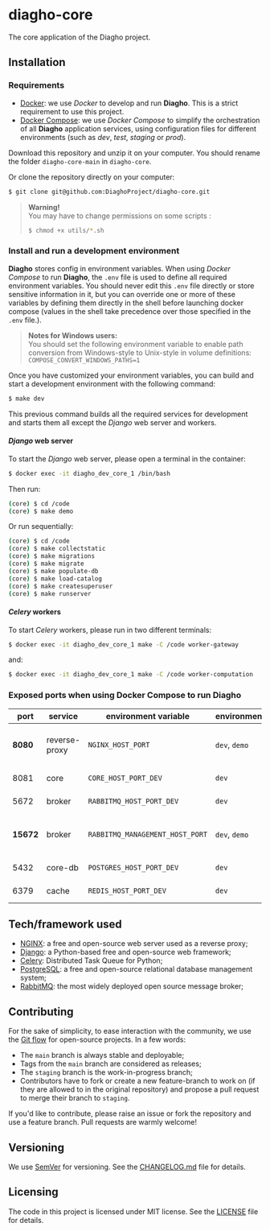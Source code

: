 # diagho-core

The core application of the Diagho project.

## Installation

### Requirements

- [Docker](https://docs.docker.com/get-docker/): we use _Docker_ to develop and run __Diagho__. This is a strict requirement to use this project.
- [Docker Compose](https://docs.docker.com/compose/install/): we use _Docker Compose_ to simplify the orchestration of all __Diagho__ application services, using configuration files for different environments (such as _dev_, _test_, _staging_ or _prod_).

Download this repository and unzip it on your computer. You should rename the folder `diagho-core-main` in `diagho-core`.

Or clone the repository directly on your computer:

```bash
$ git clone git@github.com:DiaghoProject/diagho-core.git
```

> __Warning!__\
> You may have to change permissions on some scripts :
>
> ```bash
> $ chmod +x utils/*.sh
> ```

### Install and run a development environment

__Diagho__ stores config in environment variables.
When using _Docker Compose_ to run __Diagho__, the `.env` file is used to define all required environment variables.
You should never edit this `.env` file directly or store sensitive information in it, but you can override one or more of these variables by defining them directly in the shell before launching docker compose (values in the shell take precedence over those specified in the `.env` file.).

> __Notes for Windows users:__\
> You should set the following environment variable to enable path conversion from Windows-style to Unix-style in volume definitions:\
> `COMPOSE_CONVERT_WINDOWS_PATHS=1`

Once you have customized your environment variables, you can build and start a development environment with the following command:

```bash
$ make dev
```

This previous command builds all the required services for development and starts them all except the _Django_ web server and workers.

#### _Django_ web server

To start the _Django_ web server, please open a terminal in the container:

```bash
$ docker exec -it diagho_dev_core_1 /bin/bash
```

Then run:

```bash
(core) $ cd /code
(core) $ make demo
```

Or run sequentially:

```bash
(core) $ cd /code
(core) $ make collectstatic
(core) $ make migrations
(core) $ make migrate
(core) $ make populate-db
(core) $ make load-catalog
(core) $ make createsuperuser
(core) $ make runserver
```

#### _Celery_ workers

To start _Celery_ workers, please run in two different terminals:

```bash
$ docker exec -it diagho_dev_core_1 make -C /code worker-gateway
```

and:

```bash
$ docker exec -it diagho_dev_core_1 make -C /code worker-computation
```

### Exposed ports when using Docker Compose to run Diagho

| port      | service       | environment variable            | environment   | description                        |
| --------- | ------------- | ------------------------------- | ------------- | ---------------------------------- |
| __8080__  | reverse-proxy | `NGINX_HOST_PORT`               | `dev`, `demo` | NGINX server (Diagho entry point)  |
| 8081      | core          | `CORE_HOST_PORT_DEV`            | `dev`         | Django dev server                  |
| 5672      | broker        | `RABBITMQ_HOST_PORT_DEV`        | `dev`         | RabbitMQ server                    |
| __15672__ | broker        | `RABBITMQ_MANAGEMENT_HOST_PORT` | `dev`, `demo` | RabbitMQ management and monitoring |
| 5432      | core-db       | `POSTGRES_HOST_PORT_DEV`        | `dev`         | PostgreSQL server                  |
| 6379      | cache         | `REDIS_HOST_PORT_DEV`           | `dev`         | PostgreSQL server                  |

## Tech/framework used

- [NGINX](https://www.nginx.com/): a free and open-source web server used as a reverse proxy;
- [Django](https://www.djangoproject.com/): a Python-based free and open-source web framework;
- [Celery](https://docs.celeryproject.org/): Distributed Task Queue for Python;
- [PostgreSQL](https://www.postgresql.org/): a free and open-source relational database management system;
- [RabbitMQ](https://www.rabbitmq.com/): the most widely deployed open source message broker;

## Contributing

For the sake of simplicity, to ease interaction with the community, we use the [Git flow](https://git-flow.readthedocs.io/) for open-source projects. In a few words:

- The `main` branch is always stable and deployable;
- Tags from the `main` branch are considered as releases;
- The `staging` branch is the work-in-progress branch;
- Contributors have to fork or create a new feature-branch to work on (if they are allowed to in the original repository) and propose a pull request to merge their branch to `staging`.

If you'd like to contribute, please raise an issue or fork the repository and use a feature branch. Pull requests are warmly welcome!

## Versioning

We use [SemVer](http://semver.org/) for versioning. See the [CHANGELOG.md](CHANGELOG.md) file for details.

## Licensing

The code in this project is licensed under MIT license. See the [LICENSE](LICENSE) file for details.
